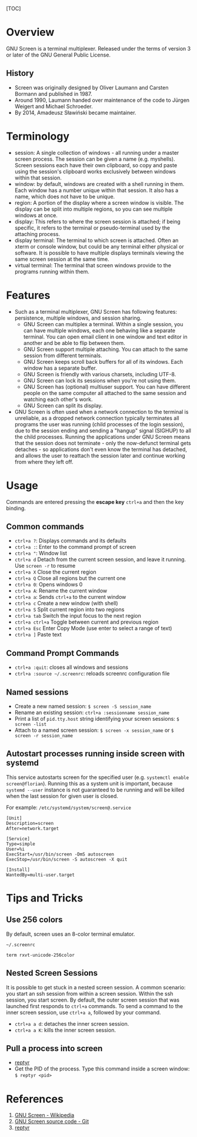 [TOC]

# Overview
GNU Screen is a terminal multiplexer. Released under the terms of version 3 or later of the GNU General Public License.
## History
- Screen was originally designed by Oliver Laumann and Carsten Bormann and published in 1987.
- Around 1990, Laumann handed over maintenance of the code to Jürgen Weigert and Michael Schroeder.
- By 2014, Amadeusz Sławiński became maintainer.

# Terminology
- session: A single collection of windows - all running under a master screen process. The session can be given a name (e.g. myshells). Screen sessions each have their own clipboard, so copy and paste using the session's clipboard works exclusively between windows within that session.
- window: by default, windows are created with a shell running in them. Each window has a number unique within that session. It also has a name, which does not have to be unique.
- region: A portion of the display where a screen window is visible. The display can be split into multiple regions, so you can see multiple windows at once.
- display: This refers to where the screen session is attached; if being specific, it refers to the terminal or pseudo-terminal used by the attaching process.
- display terminal: The terminal to which screen is attached. Often an xterm or console window, but could be any terminal either physical or software. It is possible to have multiple displays terminals viewing the same screen session at the same time.
- virtual terminal: The terminal that screen windows provide to the programs running within them.

# Features
- Such as a terminal multiplexer, GNU Screen has following features: persistence, multiple windows, and session sharing.
	+ GNU Screen can multiplex a terminal. Within a single session, you can have multiple windows, each one behaving like a separate terminal. You can open email client in one window and text editor in another and be able to flip between them.
	+ GNU Screen support multiple attaching. You can attach to the same session from different terminals.
	+ GNU Screen keeps scroll back buffers for all of its windows. Each window has a separate buffer.
	+ GNU Screen is friendly with various charsets, including UTF-8.
	+ GNU Screen can lock its sessions when you're not using them.
	+ GNU Screen has (optional) multiuser support. You can have different people on the same computer all attached to the same session and watching each other's work.
	+ GNU Screen can split its display.
- GNU Screen is often used when a network connection to the terminal is unreliable, as a dropped network connection typically terminates all programs the user was running (child processes of the login session), due to the session ending and sending a "hangup" signal (SIGHUP) to all the child processes. Running the applications under GNU Screen means that the session does not terminate - only the now-defunct terminal gets detaches - so applications don't even know the terminal has detached, and allows the user to reattach the session later and continue working from where they left off.

# Usage
Commands are entered pressing the **escape key** `ctrl+a` and then the key binding.

## Common commands
- `ctrl+a ?`: Displays commands and its defaults
- `ctrl+a :`: Enter to the command prompt of screen
- `ctrl+a "`: Window list
- `ctrl+a d` Detach from the current screen session, and leave it running. Use `screen -r` to resume
- `ctrl+a X` Close the current region
- `ctrl+a Q` Close all regions but the current one
- `ctrl+a 0`: Opens windows 0
- `ctrl+a A`: Rename the current window
- `ctrl+a a`: Sends `ctrl+a` to the current window
- `ctrl+a c` Create a new window (with shell)
- `ctrl+a S` Split current region into two regions
- `ctrl+a tab` Switch the input focus to the next region
- `ctrl+a ctrl+a` Toggle between current and previous region
- `ctrl+a Esc` Enter Copy Mode (use enter to select a range of text)
- `ctrl+a ]` Paste text

## Command Prompt Commands
- `ctrl+a :quit`: closes all windows and sessions
- `ctrl+a :source ~/.screenrc`: reloads screenrc configuration file

## Named sessions
- Create a new named session: `$ screen -S session_name`
- Rename an existing session: `ctrl+a :sessionname session_name`
- Print a list of `pid.tty.host` string identifying your screen sessions: `$ screen -list`
- Attach to a named screen session: `$ screen -x session_name` or `$ screen -r session_name`

## Autostart processes running inside screen with systemd
This service autostarts screen for the specified user (e.g. `systemctl enable screen@florian`). Running this as a system unit is important, because `systemd --user` instance is not guaranteed to be running and will be killed when the last session for given user is closed.

For example: `/etc/systemd/system/screen@.service`

```shell
[Unit]
Description=screen
After=network.target

[Service]
Type=simple
User=%i
ExecStart=/usr/bin/screen -DmS autoscreen
ExecStop=/usr/bin/screen -S autoscreen -X quit

[Install]
WantedBy=multi-user.target
```

# Tips and Tricks
## Use 256 colors
By default, screen uses an 8-color terminal emulator.

`~/.screenrc`

```
term rxvt-unicode-256color
```

## Nested Screen Sessions
It is possible to get stuck in a nested screen session. A common scenario: you start an ssh session from within a screen session. Within the ssh session, you start screen. By default, the outer screen session that was launched first responds to `ctrl+a` commands. To send a command to the inner screen session, use `ctrl+a a`, followed by your command.
- `ctrl+a a d`: detaches the inner screen session.
- `ctrl+a a K`: kills the inner screen session.

## Pull a process into screen
- [reptyr][3]
- Get the PID of the process. Type this command inside a screen window: `$ reptyr <pid>`

# References
1. [GNU Screen - Wikipedia][1]
2. [GNU Screen source code - Git][2]
3. [reptyr][3]

[1]: https://en.wikipedia.org/wiki/GNU_Screen "GNU Screen - Wikipedia"
[2]: http://git.savannah.gnu.org/cgit/screen.git/ "GNU Screen source code - Git"
[3]: https://github.com/nelhage/reptyr "reptyr"
